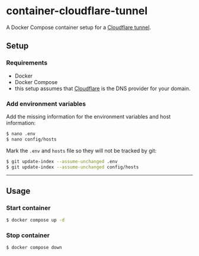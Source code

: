# container-cloudflare-tunnel
A Docker Compose container setup for a [Cloudflare tunnel](https://developers.cloudflare.com/cloudflare-one/connections/connect-apps/).

## Setup
### Requirements
- Docker
- Docker Compose
- this setup assumes that [Cloudflare](https://www.cloudflare.com/) is the DNS provider for your domain.

### Add environment variables

Add the missing information for the environment variables and host information:

```sh
$ nano .env
$ nano config/hosts
```

Mark the `.env` and `hosts` file so they will not be tracked by git:

```sh
$ git update-index --assume-unchanged .env
$ git update-index --assume-unchanged config/hosts
```
___
## Usage
### Start container
```sh
$ docker compose up -d
````

### Stop container
```sh
$ docker compose down
```

